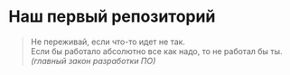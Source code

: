 # Наш первый репозиторий  
> Не переживай, если что-то идет не так.  
> Если бы работало абсолютно все как надо, то не работал бы ты.  \
> *(главный закон разработки ПО)*
